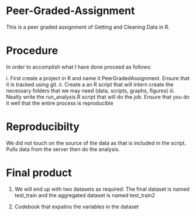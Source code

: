 # Peer-Graded-Assignment
This is a peer graded assignment of Getting and Cleaning Data in R. 

# Procedure 
In order to accomplish what I have done proceed as follows:

i. First create a project in R and name it PeerGradedAssignment. Ensure that it is tracked using git.
ii. Create a an R script that will intern create the necessary folders that we may need (data, scripts, graphs, figures)
iii. Neatly write the run_analysis.R script that will do the job. Ensure that you do it well that the entire process is reproducible

# Reproducibilty
We did not touch on the source of the data as that is included in the script. Pulls data from the server then do the analysis.

# Final product

1. We will end up with two datasets as required:
The final dataset is named test_train and the aggregated dataset is named test_train2

2. Codebook that expalins the variables in the dataset


